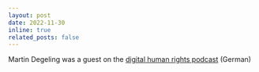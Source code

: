 ```yaml
---
layout: post
date: 2022-11-30
inline: true
related_posts: false
---
```


Martin Degeling was a guest on the [digital human rights podcast](https://soundcloud.com/user-204934777/trap-folge-1-freedom-of-reach) (German)